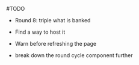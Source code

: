 #TODO
- Round 8: triple what is banked
- Find a way to host it
- Warn before refreshing the page

- break down the round cycle component further
